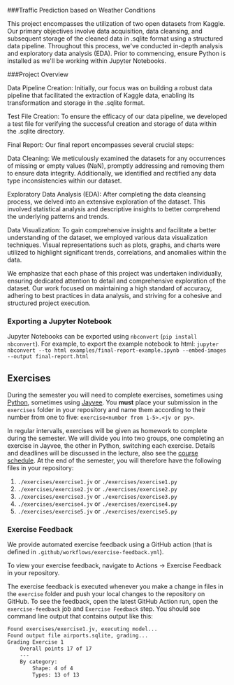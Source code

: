 ###Traffic Prediction based on Weather Conditions

This project encompasses the utilization of two open datasets from Kaggle. Our primary objectives involve data acquisition, data cleansing, and subsequent storage of the cleaned data in .sqlite format using a structured data pipeline. Throughout this process, we've conducted in-depth analysis and exploratory data analysis (EDA). Prior to commencing, ensure Python is installed as we'll be working within Jupyter Notebooks.

###Project Overview

Data Pipeline Creation: Initially, our focus was on building a robust data pipeline that facilitated the extraction of Kaggle data, enabling its transformation and storage in the .sqlite format.

Test File Creation: To ensure the efficacy of our data pipeline, we developed a test file for verifying the successful creation and storage of data within the .sqlite directory.

Final Report: Our final report encompasses several crucial steps:

Data Cleaning: We meticulously examined the datasets for any occurrences of missing or empty values (NaN), promptly addressing and removing them to ensure data integrity. Additionally, we identified and rectified any data type inconsistencies within our dataset.

Exploratory Data Analysis (EDA): After completing the data cleansing process, we delved into an extensive exploration of the dataset. This involved statistical analysis and descriptive insights to better comprehend the underlying patterns and trends.

Data Visualization: To gain comprehensive insights and facilitate a better understanding of the dataset, we employed various data visualization techniques. Visual representations such as plots, graphs, and charts were utilized to highlight significant trends, correlations, and anomalies within the data.

We emphasize that each phase of this project was undertaken individually, ensuring dedicated attention to detail and comprehensive exploration of the dataset. Our work focused on maintaining a high standard of accuracy, adhering to best practices in data analysis, and striving for a cohesive and structured project execution.
     

### Exporting a Jupyter Notebook
Jupyter Notebooks can be exported using `nbconvert` (`pip install nbconvert`). For example, to export the example notebook to html: `jupyter nbconvert --to html examples/final-report-example.ipynb --embed-images --output final-report.html`


## Exercises
During the semester you will need to complete exercises, sometimes using [Python](https://www.python.org/), sometimes using [Jayvee](https://github.com/jvalue/jayvee). You **must** place your submission in the `exercises` folder in your repository and name them according to their number from one to five: `exercise<number from 1-5>.<jv or py>`.

In regular intervalls, exercises will be given as homework to complete during the semester. We will divide you into two groups, one completing an exercise in Jayvee, the other in Python, switching each exercise. Details and deadlines will be discussed in the lecture, also see the [course schedule](https://made.uni1.de/). At the end of the semester, you will therefore have the following files in your repository:

1. `./exercises/exercise1.jv` or `./exercises/exercise1.py`
2. `./exercises/exercise2.jv` or `./exercises/exercise2.py`
3. `./exercises/exercise3.jv` or `./exercises/exercise3.py`
4. `./exercises/exercise4.jv` or `./exercises/exercise4.py`
5. `./exercises/exercise5.jv` or `./exercises/exercise5.py`

### Exercise Feedback
We provide automated exercise feedback using a GitHub action (that is defined in `.github/workflows/exercise-feedback.yml`). 

To view your exercise feedback, navigate to Actions -> Exercise Feedback in your repository.

The exercise feedback is executed whenever you make a change in files in the `exercise` folder and push your local changes to the repository on GitHub. To see the feedback, open the latest GitHub Action run, open the `exercise-feedback` job and `Exercise Feedback` step. You should see command line output that contains output like this:

```sh
Found exercises/exercise1.jv, executing model...
Found output file airports.sqlite, grading...
Grading Exercise 1
	Overall points 17 of 17
	---
	By category:
		Shape: 4 of 4
		Types: 13 of 13
```
